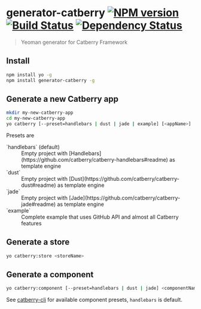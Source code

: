 # generator-catberry [![NPM version][npm-image]][npm-url] [![Build Status][travis-image]][travis-url] [![Dependency Status][daviddm-image]][daviddm-url]

> Yeoman generator for Catberry Framework

## Install

```bash
npm install yo -g
npm install generator-catberry -g
```

## Generate a new Catberry app

```bash
mkdir my-new-catberry-app
cd my-new-catberry-app
yo catberry [--preset=handlebars | dust | jade | example] [<appName>]
```

Presets are
<dl>
  <dt>`handlebars` (default)</dt>
  <dd>Empty project with [Handlebars](https://github.com/catberry/catberry-handlebars#readme) as template engine</dd>

  <dt>`dust`</dt>
  <dd>Empty project with [Dust](https://github.com/catberry/catberry-dust#readme) as template engine</dd>

  <dt>`jade`</dt>
  <dd>Empty project with [Jade](https://github.com/catberry/catberry-jade#readme) as template engine</dd>

  <dt>`example`</dt>
  <dd>Complete example that uses GitHub API and almost all Catberry features</dd>
</dl>

## Generate a store

```bash
yo catberry:store <storeName>
```

## Generate a component

```bash
yo catberry:component [--preset=handlebars | dust | jade] <componentName>
```

See [catberry-cli](https://github.com/catberry/catberry-cli#add-cat-component-into-your-project) for available component presets, `handlebars` is default.

[npm-image]: https://badge.fury.io/js/generator-catberry.svg
[npm-url]: https://npmjs.org/package/generator-catberry
[travis-image]: https://travis-ci.org/catberry/generator-catberry.svg?branch=master
[travis-url]: https://travis-ci.org/catberry/generator-catberry
[daviddm-image]: https://david-dm.org/catberry/generator-catberry.svg?theme=shields.io
[daviddm-url]: https://david-dm.org/catberry/generator-catberry
